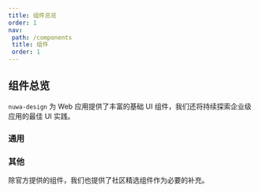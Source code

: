 ```yaml
---
title: 组件总览
order: 1
nav:
 path: /components
 title: 组件
 order: 1
---
```


## 组件总览
`nuwa-design` 为 Web 应用提供了丰富的基础 UI 组件，我们还将持续探索企业级应用的最佳 UI 实践。

### 通用



### 其他

除官方提供的组件，我们也提供了社区精选组件作为必要的补充。

